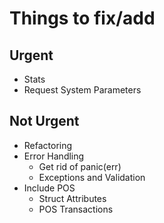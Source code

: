# Things to fix/add
## Urgent
* Stats
* Request System Parameters
## Not Urgent
* Refactoring
* Error Handling
  * Get rid of panic(err)
  * Exceptions and Validation
* Include POS
  * Struct Attributes
  * POS Transactions
